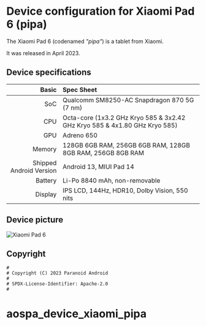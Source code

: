 Device configuration for Xiaomi Pad 6 (pipa)
=========================================

The Xiaomi Pad 6 (codenamed _"pipa"_) is a tablet from Xiaomi.

It was released in April 2023.

## Device specifications

Basic   | Spec Sheet
-------:|:-------------------------
SoC     | Qualcomm SM8250-AC Snapdragon 870 5G (7 nm)
CPU     | Octa-core (1x3.2 GHz Kryo 585 & 3x2.42 GHz Kryo 585 & 4x1.80 GHz Kryo 585)
GPU     | Adreno 650
Memory  | 128GB 6GB RAM, 256GB 6GB RAM, 128GB 8GB RAM, 256GB 8GB RAM
Shipped Android Version | Android 13, MIUI Pad 14
Battery | Li-Po 8840 mAh, non-removable
Display | IPS LCD, 144Hz, HDR10, Dolby Vision, 550 nits

## Device picture

![Xiaomi Pad 6](https://cdn.cnbj0.fds.api.mi-img.com/b2c-shopapi-pms/pms_1681707851.36878763.png "Xiaomi Pad 6")

## Copyright

```
#
# Copyright (C) 2023 Paranoid Android
#
# SPDX-License-Identifier: Apache-2.0
#
```
# aospa_device_xiaomi_pipa
